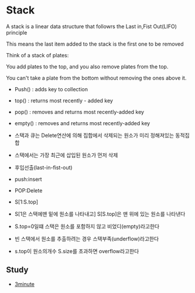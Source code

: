 # Stack

A stack is a linear data structure that followrs the Last in,Fist Out(LIFO) principle

This means the last item added to the stack is the first one to be removed

Think of a stack of plates:

You add plates to the top, and you also remove plates from the top.

You can't take a plate from the bottom without removing the ones above it.


- Push() : adds key to collection
- top() : returns most recently - added key
- pop() : removes and returns most recently-added key
- empty() : removes and returns most recently-added key

- 스택과 큐는 Delete연산에 의해 집합에서 삭제되는 원소가 미리 정해져있는 동적집합
- 스택에서는 가장 최근에 삽입된 원소가 먼저 삭제
- 후입선출(last-in-fist-out)

- push:insert
- POP:Delete

- S[1:S.top]
- S[1은 스택에맨 밑에 원소를 나타내고] S[S.top]은 맨 위에 있는 원소를 나타낸다

- S.top=0일떄 스택은 원소를 포함하지 않고 비었디(empty)라고한다
- 빈 스택에서 원소를 추출하려는 경우 스택부족(underflow)라고한다
- s.top이 원소의개수 S.size를 초과하면 overflow라고한다

## Study

- [3minute](https://www.youtube.com/watch?v=KcT3aVgrrpU)